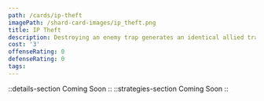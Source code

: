 ```yaml
---
path: /cards/ip-theft
imagePath: /shard-card-images/ip_theft.png
title: IP Theft
description: Destroying an enemy trap generates an identical allied trap.
cost: '3'
offenseRating: 0
defenseRating: 0
tags:
---
```

::details-section
Coming Soon
::
::strategies-section
Coming Soon
::